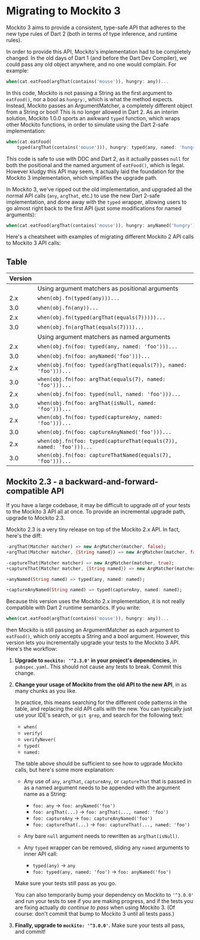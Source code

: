 # Migrating to Mockito 3

Mockito 3 aims to provide a consistent, type-safe API that adheres to the new
type rules of Dart 2 (both in terms of type inference, and runtime rules).

In order to provide this API, Mockito's implementation had to be completely
changed. In the old days of Dart 1 (and before the Dart Dev Compiler), we could
pass any old object anywhere, and no one would complain. For example:

```dart
when(cat.eatFood(argThat(contains('mouse')), hungry: any))...
```

In this code, Mockito is not passing a String as the first argument to
`eatFood()`, nor a bool as `hungry:`, which is what the method expects.
Instead, Mockito passes an ArgumentMatcher, a completely different object from
a String or bool! This is no longer allowed in Dart 2.  As an interim solution,
Mockito 1.0.0 sports an awkward `typed` function, which wraps other Mockito
functions, in order to simulate using the Dart 2-safe implementation:

```dart
when(cat.eatFood(
    typed(argThat(contains('mouse'))), hungry: typed(any, named: 'hungry')))...
```

This code is safe to use with DDC and Dart 2, as it actually passes `null` for
both the positional and the named argument of `eatFood()`, which is legal.
However kludgy this API may seem, it actually laid the foundation for the
Mockito 3 implementation, which simplifies the upgrade path.

In Mockito 3, we've ripped out the old implementation, and upgraded all the
normal API calls (`any`, `argThat`, etc.) to use the new Dart 2-safe
implementation, and done away with the `typed` wrapper, allowing users to go
almost right back to the first API (just some modifications for named
arguments):

```dart
when(cat.eatFood(argThat(contains('mouse')), hungry: anyNamed('hungry')))...
```

Here's a cheatsheet with examples of migrating different Mockito 2 API calls to
Mockito 3 API calls:

## Table

| Version |                                                                   |
| --- | --------------------------------------------------------------------- |
|     | Using argument matchers as positional arguments                       |
| 2.x | `when(obj.fn(typed(any)))...`                                         |
| 3.0 | `when(obj.fn(any))...`                                                |
| 2.x | `when(obj.fn(typed(argThat(equals(7)))))...`                          |
| 3.0 | `when(obj.fn(argThat(equals(7))))...`                                 |
|     | Using argument matchers as named arguments                            |
| 2.x | `when(obj.fn(foo: typed(any, named: 'foo')))...`                      |
| 3.0 | `when(obj.fn(foo: anyNamed('foo')))...`                               |
| 2.x | `when(obj.fn(foo: typed(argThat(equals(7)), named: 'foo')))...`       |
| 3.0 | `when(obj.fn(foo: argThat(equals(7), named: 'foo')))...`              |
| 2.x | `when(obj.fn(foo: typed(null, named: 'foo')))...`                     |
| 3.0 | `when(obj.fn(foo: argThat(isNull, named: 'foo')))...`                 |
| 2.x | `when(obj.fn(foo: typed(captureAny, named: 'foo')))...`               |
| 3.0 | `when(obj.fn(foo: captureAnyNamed('foo')))...`                        |
| 2.x | `when(obj.fn(foo: typed(captureThat(equals(7)), named: 'foo')))...`   |
| 3.0 | `when(obj.fn(foo: captureThatNamed(equals(7), 'foo')))...`            |

## Mockito 2.3 - a backward-and-forward-compatible API

If you have a large codebase, it may be difficult to upgrade _all_ of your tests
to the Mockito 3 API all at once. To provide an incremental upgrade path, upgrade to
Mockito 2.3.

Mockito 2.3 is a very tiny release on top of the Mockito 2.x API. In fact,
here's the diff:

```dart
-argThat(Matcher matcher) => new ArgMatcher(matcher, false);
+argThat(Matcher matcher, {String named}) => new ArgMatcher(matcher, false);

-captureThat(Matcher matcher) => new ArgMatcher(matcher, true);
+captureThat(Matcher matcher, {String named}) => new ArgMatcher(matcher, true);

+anyNamed(String named) => typed(any, named: named);

+captureAnyNamed(String named) => typed(captureAny, named: named);
```

Because this version uses the Mockito 2.x implementation, it is not really
compatible with Dart 2 runtime semantics. If you write:

```dart
when(cat.eatFood(argThat(contains('mouse')), hungry: any))...
```

then Mockito is still passing an ArgumentMatcher as each argument to
`eatFood()`, which only accepts a String and a bool argument.
However, this version lets you incrementally upgrade your tests to the
Mockito 3 API.  Here's the workflow:

1. **Upgrade to `mockito: '^2.3.0'` in your project's dependencies**, in
   `pubspec.yaml`. This should not cause any tests to break. Commit this change.

2. **Change your usage of Mockito from the old API to the new API**, in as many
   chunks as you like.

   In practice, this means searching for the different code
   patterns in the table, and replacing the old API calls with the new. You can
   typically just use your IDE's search, or `git grep`, and search for the
   following text:

   * `when(`
   * `verify(`
   * `verifyNever(`
   * `typed(`
   * `named:`

   The table above should be sufficient to see how to ugprade Mockito calls,
   but here's some more explanation:

   * Any use of `any`, `argThat`, `captureAny`, or `captureThat` that is passed
     in as a named argument needs to be appended with the argument name as a
     String:

     * `foo: any` &rarr; `foo: anyNamed('foo')`
     * `foo: argThat(...)` &rarr; `foo: argThat(..., named: 'foo')`
     * `foo: captureAny` &rarr; `foo: captureAnyNamed('foo')`
     * `foo: captureThat(...)` &rarr; `foo: captureThat(..., named: 'foo')`

   * Any bare `null` argument needs to rewritten as `argThat(isNull)`.

   * Any `typed` wrapper can be removed, sliding any `named` arguments to inner API call:

     * `typed(any)` &rarr; `any`
     * `foo: typed(any, named: 'foo')` &rarr; `foo: anyNamed('foo')`

   Make sure your tests still pass as you go.

   You can also temporarily bump your dependency on Mockito to `'^3.0.0'` and
   run your tests to see if you are making progress, and if the tests you are
   fixing actually _do continue to pass_ when using Mockito 3. (Of course:
   don't commit that bump to Mockito 3 until all tests pass.)

3. **Finally, upgrade to `mockito: '^3.0.0'`.** Make sure your tests all pass,
   and commit!
